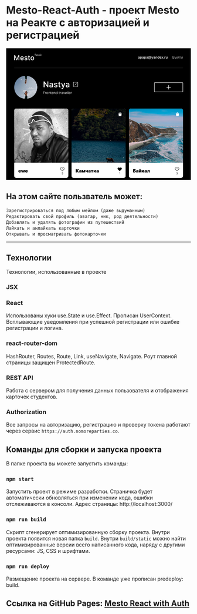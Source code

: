 # Mesto-React-Auth - проект Mesto на Реакте с авторизацией и регистрацией

<a href="https://anastasiapovarkova.github.io/react-mesto-auth" target="_blank">
    <img src="https://github.com/AnastasiaPovarkova/react-mesto-auth/blob/main/src/images/screensaverr.png?raw=true" width="900" title="Mesto React with Auth" alt="Mesto React with Auth"/>
</a>

## На этом сайте пользватель может:

    Зарегистрироваться под любым мейлом (даже выдуманным)
    Редактировать свой профиль (аватар, ник, род деятельности)
    Добавлять и удалять фотографии из путешествий
    Лайкать и анлайкать карточки
    Открывать и просматривать фотокарточки

____


## Технологии

Технологии, использованные в проекте

### JSX

### React

Использованы хуки use.State и use.Effect. Прописан UserContext. Всплывающие уведомления при успешной регистрации или ошибке регистрации и логина.

### react-router-dom

HashRouter, Routes, Route, Link, useNavigate, Navigate. Роут главной страницы защищен ProtectedRoute.

### REST API

Работа с сервером для получения данных пользователя и отображения карточек студентов.

### Authorization

Все запросы на авторизацию, регистрацию и проверку токена работают через сервис `https://auth.nomoreparties.co`.

## Команды для сборки и запуска проекта

В папке проекта вы можете запустить команды:

### `npm start`

Запустить проект в режиме разработки.
Страничка будет автоматически обновляться при изменении кода, ошибки отслеживаются в консоли.
Адрес страницы: http://localhost:3000/

### `npm run build`

Скрипт сгенерирует оптимизированную сборку проекта. Внутри проекта появится новая папка `build`. Внутри `build/static` можно найти оптимизированные версии всего написанного кода, наряду с другими ресурсами: JS, CSS и шрифтами. 

### `npm run deploy`

Размещение проекта на сервере. В команде уже прописан predeploy: build.

## Ссылка на GitHub Pages: [Mesto React with Auth](https://anastasiapovarkova.github.io/react-mesto-auth/)

